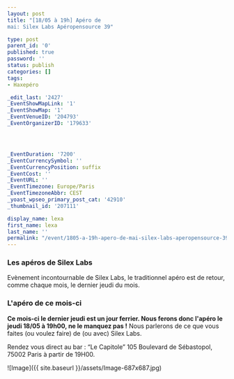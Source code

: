 ```yaml
---
layout: post
title: "[18/05 à 19h] Apéro de
mai: Silex Labs Apéropensource 39"

type: post
parent_id: '0'
published: true
password: ''
status: publish
categories: []
tags:
- Haxepéro

_edit_last: '2427'
_EventShowMapLink: '1'
_EventShowMap: '1'
_EventVenueID: '204793'
_EventOrganizerID: '179633'




_EventDuration: '7200'
_EventCurrencySymbol: ''
_EventCurrencyPosition: suffix
_EventCost: ''
_EventURL: ''
_EventTimezone: Europe/Paris
_EventTimezoneAbbr: CEST
_yoast_wpseo_primary_post_cat: '42910'
_thumbnail_id: '207111'

display_name: lexa
first_name: lexa
last_name: ''
permalink: "/event/1805-a-19h-apero-de-mai-silex-labs-aperopensource-39/"
---
```


### Les apéros de Silex Labs

Evènement incontournable de Silex Labs, le traditionnel apéro est de retour, comme chaque mois, le dernier jeudi du mois.

### L'apéro de ce mois-ci

**Ce mois-ci le dernier jeudi est un jour ferrier. Nous ferons donc l'apéro le jeudi 18/05 à 19h00, ne le manquez pas !** Nous parlerons de ce que vous faites (ou voulez faire) de (ou avec) Silex Labs.

Rendez vous direct au bar
: “Le Capitole” 105 Boulevard de Sébastopol, 75002 Paris à partir de 19H00.

![Image]({{ site.baseurl }}/assets/Image-687x687.jpg)